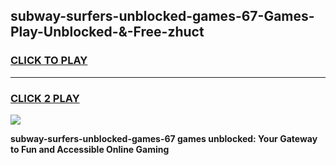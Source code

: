 
## subway-surfers-unblocked-games-67-Games-Play-Unblocked-&-Free-zhuct
<h3>
<a href="https://premium76.site?title=subway-surfers-unblocked-games-67&ref=24A">CLICK TO PLAY</a></h3>
<hr>

<h3>
<a href="https://premium76.site?title=subway-surfers-unblocked-games-67&ref=24A">CLICK 2 PLAY</a>
  
</h3>

<a href="https://premium76.site?title=subway-surfers-unblocked-games-67&ref=24A"><img src="https://clearcache.store/games.png"></a>


**subway-surfers-unblocked-games-67 games unblocked: Your Gateway to Fun and Accessible Online Gaming**
